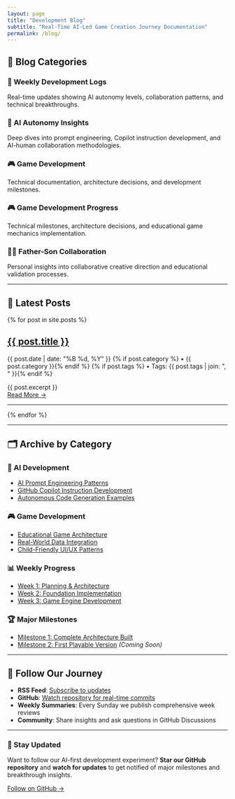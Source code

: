 ```yaml
---
layout: page
title: "Development Blog"
subtitle: "Real-Time AI-Led Game Creation Journey Documentation"
permalink: /blog/
---
```


## 🎯 Blog Categories

<div class="quick-nav">
  <div class="nav-card">
    <h3>📅 Weekly Development Logs</h3>
    <p>Real-time updates showing AI autonomy levels, collaboration patterns, and technical breakthroughs.</p>
  </div>
  
  <div class="nav-card">
    <h3>🤖 AI Autonomy Insights</h3>
    <p>Deep dives into prompt engineering, Copilot instruction development, and AI-human collaboration methodologies.</p>
  </div>
  
  <div class="nav-card">
    <h3>🎮 Game Development</h3>
    <p>Technical documentation, architecture decisions, and development milestones.</p>
  </div>
</div>

### 🎮 **Game Development Progress**

Technical milestones, architecture decisions, and educational game mechanics implementation.

### 👨‍👦 **Father-Son Collaboration**

Personal insights into collaborative creative direction and educational validation processes.

---

## 📝 **Latest Posts**

<div class="post-list">
  {% for post in site.posts %}
  <article class="post-item">
    <h2><a href="{{ post.url | relative_url }}">{{ post.title }}</a></h2>
    <p class="post-meta">
      <time datetime="{{ post.date | date_to_xmlschema }}">{{ post.date | date: "%B %d, %Y" }}</time>
      {% if post.category %} • <span class="category">{{ post.category }}</span>{% endif %}
      {% if post.tags %} • Tags: {{ post.tags | join: ", " }}{% endif %}
    </p>
    <div class="post-excerpt">
      {{ post.excerpt }}
    </div>
    <a href="{{ post.url | relative_url }}" class="read-more">Read More →</a>
  </article>
  <hr>
  {% endfor %}
</div>

---

## 🗂️ **Archive by Category**

### 🤖 AI Development

- [AI Prompt Engineering Patterns](/journey/technical-deep-dives/ai-prompt-engineering/)
- [GitHub Copilot Instruction Development](/technical/copilot-instructions/)
- [Autonomous Code Generation Examples](/technical/ai-code-examples/)

### 🎮 Game Development

- [Educational Game Architecture](/journey/milestones/milestone-01-architecture/)
- [Real-World Data Integration](/technical/data-integration/)
- [Child-Friendly UI/UX Patterns](/technical/child-ui-patterns/)

### 📊 Weekly Progress

- [Week 1: Planning & Architecture](/journey/week-by-week/week-01-planning/)
- [Week 2: Foundation Implementation](/journey/week-by-week/week-02-foundation/)
- [Week 3: Game Engine Development](/journey/week-by-week/week-03-game-engine/)

### 🏆 Major Milestones

- [Milestone 1: Complete Architecture Built](/journey/milestones/milestone-01-architecture/)
- [Milestone 2: First Playable Version](/journey/milestones/milestone-02-mvp/) _(Coming Soon)_

---

## 📱 **Follow Our Journey**

- **RSS Feed**: [Subscribe to updates](/feed.xml)
- **GitHub**: [Watch repository for real-time commits](https://github.com/victorsaly/WorldLeadersGame)
- **Weekly Summaries**: Every Sunday we publish comprehensive week reviews
- **Community**: Share insights and ask questions in GitHub Discussions

---

<div class="newsletter-signup">
  <h3>🎯 Stay Updated</h3>
  <p>Want to follow our AI-first development experiment? <strong>Star our GitHub repository</strong> and <strong>watch for updates</strong> to get notified of major milestones and breakthrough insights.</p>
  <a href="https://github.com/victorsaly/WorldLeadersGame" class="cta-button">Follow on GitHub →</a>
</div>

